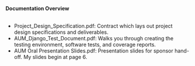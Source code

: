 <b>Documentation Overview</b><br><br>
<ul>
<li>Project_Design_Specification.pdf: Contract which lays out project design specifications and deliverables.
<li>AUM_Django_Test_Document.pdf: Walks you through creating the testing environment, software tests, and coverage reports.
<li>AUM Oral Presentation Slides.pdf: Presentation slides for sponsor hand-off. My slides begin at page 6.
</ul>
